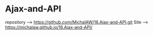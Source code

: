 # Ajax-and-API
repository --> https://github.com/MichalAW/16.Ajax-and-API.git
Site --> https://michalaw.github.io/16.Ajax-and-API/
